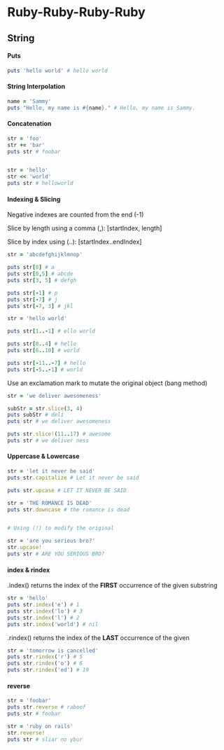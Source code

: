 # Ruby-Ruby-Ruby-Ruby

## String

#### Puts

```rb
puts 'hello world' # hello world
```

#### String Interpolation

```rb
name = 'Sammy'
puts "Hello, my name is #{name}." # Hello, my name is Sammy.
```

#### Concatenation

```rb
str = 'foo'
str += 'bar'
puts str # foobar


str = 'hello'
str << 'world'
puts str # helloworld
```

#### Indexing & Slicing

Negative indexes are counted from the end (-1)

Slice by length using a comma (,): [startIndex, length]

Slice by index using (..): [startIndex..endIndex]

```rb
str = 'abcdefghijklmnop'

puts str[0] # a
puts str[0,5] # abcde
puts str[3, 5] # defgh

puts str[-1] # p
puts str[-7] # j
puts str[-7, 3] # jkl
```

```rb
str = 'hello world'

puts str[1..-1] # ello world

puts str[0..4] # hello
puts str[6..10] # world

puts str[-11..-7] # hello
puts str[-5..-1] # world
```

Use an exclamation mark to mutate the original object (bang method)

```rb
str = 'we deliver awesomeness'

subStr = str.slice(3, 4)
puts subStr # deli
puts str # we deliver awesomeness

puts str.slice!(11..17) # awesome
puts str # we deliver ness
```

#### Uppercase & Lowercase

```rb
str = 'let it never be said'
puts str.capitalize # Let it never be said

puts str.upcase # LET IT NEVER BE SAID

str = 'THE ROMANCE IS DEAD'
puts str.downcase # the romance is dead


# Using (!) to modify the original

str = 'are you serious bro?'
str.upcase!
puts str # ARE YOU SERIOUS BRO?
```

#### index & rindex

.index() returns the index of the **FIRST** occurrence of the given substring

```rb
str = 'hello'
puts str.index('e') # 1
puts str.index('lo') # 3
puts str.index('l') # 2
puts str.index('world') # nil
```

.rindex() returns the index of the **LAST** occurrence of the given

```rb
str = 'tomorrow is cancelled'
puts str.rindex('r') # 5
puts str.rindex('o') # 6
puts str.rindex('ed') # 19
```

#### reverse

```rb
str = 'foobar'
puts str.reverse # raboof
puts str # foobar

str = 'ruby on rails'
str.reverse!
puts str # sliar no ybur
```
